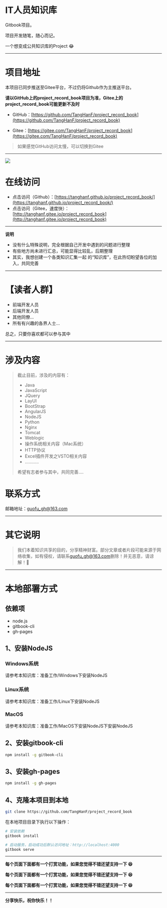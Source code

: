 # IT人员知识库

Gitbook项目。

项目开发随笔，随心而记。

一个想变成公共知识库的Project 😂

------

# 项目地址

本项目已同步推送至Gitee平台，不过仍将Github作为主推送平台。

**请以GitHub上的project_record_book项目为准，Gitee上的project_record_book可能更新不及时**


- GitHub：[https://github.com/TangHanF/project_record_book](https://github.com/TangHanF/project_record_book)

- Gitee：[https://gitee.com/TangHanF/project_record_book](https://gitee.com/TangHanF/project_record_book)


> 如果感觉GitHub访问太慢，可以切换到Gitee
------

![](https://ws4.sinaimg.cn/large/006tNc79ly1fyxsu4e3m2j31lw0u0qbi.jpg)

# 在线访问

- 点击访问（Github）：[https://tanghanf.github.io/project_record_book/](https://tanghanf.github.io/project_record_book/)
- 点击访问（Gitee，速度快）：[http://tanghanf.gitee.io/project_record_book](http://tanghanf.gitee.io/project_record_book)
-----
**说明**

- 没有什么特殊说明，完全根据自己开发中遇到的问题进行整理
- 有些地方尚未进行汇总，可能显得比较乱，后期整理
- 其实，我想创建一个各类知识汇集一起 的“知识库”，在此热切盼望各位的加入，共同完善

------

# 【读者人群】

- 前端开发人员
- 后端开发人员
- 其他同僚...
- 所有有兴趣的各界人士...

总之，只要你喜欢都可以参与其中

------


# 涉及内容

> 截止目前，涉及的内容有：
>
> - Java
> - JavaScript
> - JQuery
> - LayUI
> - BootStrap
> - AngularJS
> - NodeJS
> - Python
> - Nginx
> - Tomcat
> - Weblogic
> - 操作系统相关内容（Mac系统）
> - HTTP协议
> - Excel插件开发之VSTO相关内容
> - …….....
>
> 希望有志者参与其中，共同完善....

# 联系方式

邮箱地址：[guofu_gh@163.com](mailto:guofu_gh@163.com)

------

# 其它说明

> 我们本着知识共享的目的，分享精神财富。部分文章或者片段可能来源于网络收集，如有侵权，请联系[guofu_gh@163.com](mailto:guofu_gh@163.com)删除！并无恶意，请谅解！🤝



------

# 本地部署方式

## 依赖项

- node.js
- gitbook-cli
- gh-pages

## 1、安装NodeJS

### Windows系统

请参考本知识库：准备工作/Windows下安装NodeJS

### Linux系统

请参考本知识库：准备工作/Linux下安装NodeJS

### MacOS

请参考本知识库：准备工作/MacOS下安装NodeJS下安装NodeJS

## 2、安装gitbook-cli

```bash
npm install -g gitbook-cli
```

## 3、安装gh-pages
```bash
npm install -g gh-pages
```

## 4、克隆本项目到本地
```bash
git clone https://github.com/TangHanF/project_record_book
```

在本地项目目录下执行以下操作：

```bash
# 安装依赖
gitbook install

# 启动服务，启动成功后默认访问地址：http://localhost:4000
gitbook serve

```


------

**每个页面下面都有一个打赏功能，如果您觉得不错还望支持一下 😆**

**每个页面下面都有一个打赏功能，如果您觉得不错还望支持一下 😆**

**每个页面下面都有一个打赏功能，如果您觉得不错还望支持一下 😆**

----

**分享快乐，祝你快乐！！**